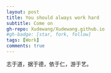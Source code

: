 ```yaml
---
layout: post
title: You should always work hard
subtitle: Come on
gh-repo: Xudewang/Xudewang.github.io
#gh-badge: [star, fork, follow]
tags: [Work]
comments: true
---
```


志于道，据于德，依于仁，游于艺。


